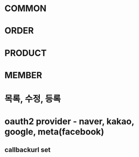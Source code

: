 

# COMMON
# ORDER
# PRODUCT
# MEMBER



# 목록, 수정, 등록


# oauth2 provider - naver, kakao, google, meta(facebook)
## callbackurl set
